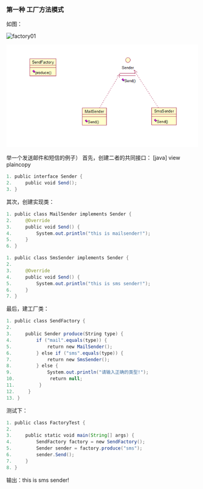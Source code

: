 ### 第一种 工厂方法模式
如图：

![factory01](https://github.com/xiongzhenggang/xiongzhenggang.github.io/edit/master/java23种设计模式/img/factory01.png)

![alt text][id]

[id]: /java23种设计模式/img/factory01.png "factory01"


举一个发送邮件和短信的例子）
首先，创建二者的共同接口：
[java] view plaincopy
```java  
1. public interface Sender {  
2.     public void Send();  
3. }  
```
其次，创建实现类：
```java 
1. public class MailSender implements Sender {  
2.     @Override  
3.     public void Send() {  
4.         System.out.println("this is mailsender!");  
5.     }  
6. }  
```
```java 
1. public class SmsSender implements Sender {  
2.   
3.     @Override  
4.     public void Send() {  
5.         System.out.println("this is sms sender!");  
6.     }  
7. }  
```
最后，建工厂类：
```java 
1. public class SendFactory {  
2.   
3.     public Sender produce(String type) {  
4.         if ("mail".equals(type)) {  
5.             return new MailSender();  
6.         } else if ("sms".equals(type)) {  
7.             return new SmsSender();  
8.         } else {  
9.             System.out.println("请输入正确的类型!");  
10.             return null;  
11.         }  
12.     }  
13. }  
```
测试下：
```java 
1. public class FactoryTest {  
2.   
3.     public static void main(String[] args) {  
4.         SendFactory factory = new SendFactory();  
5.         Sender sender = factory.produce("sms");  
6.         sender.Send();  
7.     }  
8. } 
```
输出：this is sms sender!
